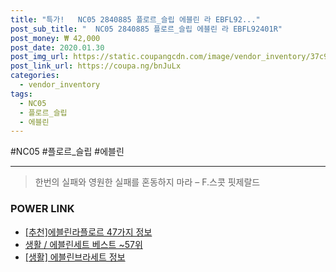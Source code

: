 ```yaml
--- 
title: "특가!   NC05 2840885 플로르_슬립 에블린 라 EBFL92..." 
post_sub_title: "  NC05 2840885 플로르_슬립 에블린 라 EBFL92401R" 
post_money: ₩ 42,000 
post_date: 2020.01.30 
post_img_url: https://static.coupangcdn.com/image/vendor_inventory/37c9/60c8ef36d92af9b1285ad7225826fe5af25efffa160459bb9492d15092b1.jpg 
post_link_url: https://coupa.ng/bnJuLx 
categories: 
  - vendor_inventory 
tags: 
  - NC05 
  - 플로르_슬립 
  - 에블린 
--- 
```

  #NC05 #플로르_슬립 #에블린 
<hr> 

> 한번의 실패와 영원한 실패를 혼동하지 마라  – F.스콧 핏제랄드 


### POWER LINK

* <a href="https://blog.naver.com/fasyy4321/221789603703" target="_blank">[추천]에블린라플로르 47가지 정보</a>
* <a href="https://blog.naver.com/santokki14/221778276594" target="_blank">생활 / 에블린세트 베스트 ~57위</a>
* <a href="https://blog.naver.com/santokki14/221767615325" target="_blank"> [생활] 에블린브라세트 정보 </a>
